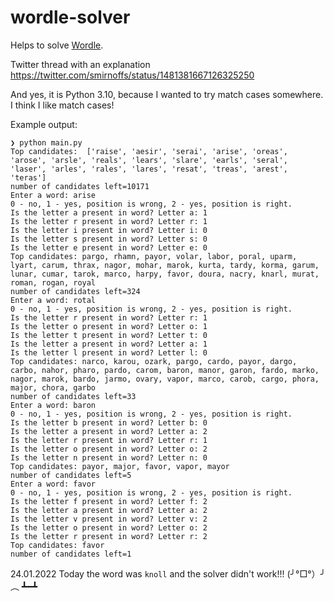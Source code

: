 # wordle-solver
Helps to solve [Wordle](https://www.powerlanguage.co.uk/wordle/).

Twitter thread with an explanation https://twitter.com/smirnoffs/status/1481381667126325250

And yes, it is Python 3.10, because I wanted to try match cases somewhere. I think I like match cases!

Example output:

```
❯ python main.py
Top candidates:  ['raise', 'aesir', 'serai', 'arise', 'oreas', 'arose', 'arsle', 'reals', 'lears', 'slare', 'earls', 'seral', 'laser', 'arles', 'rales', 'lares', 'resat', 'treas', 'arest', 'teras']
number of candidates left=10171
Enter a word: arise
0 - no, 1 - yes, position is wrong, 2 - yes, position is right.
Is the letter a present in word? Letter a: 1
Is the letter r present in word? Letter r: 1
Is the letter i present in word? Letter i: 0
Is the letter s present in word? Letter s: 0
Is the letter e present in word? Letter e: 0
Top candidates: pargo, rhamn, payor, volar, labor, poral, uparm, lyart, carum, thrax, nagor, mohar, marok, kurta, tardy, korma, garum, lunar, cumar, tarok, marco, harpy, favor, doura, nacry, knarl, murat, roman, rogan, royal
number of candidates left=324
Enter a word: rotal
0 - no, 1 - yes, position is wrong, 2 - yes, position is right.
Is the letter r present in word? Letter r: 1
Is the letter o present in word? Letter o: 1
Is the letter t present in word? Letter t: 0
Is the letter a present in word? Letter a: 1
Is the letter l present in word? Letter l: 0
Top candidates: narco, karou, ozark, pargo, cardo, payor, dargo, carbo, nahor, pharo, pardo, carom, baron, manor, garon, fardo, marko, nagor, marok, bardo, jarmo, ovary, vapor, marco, carob, cargo, phora, major, chora, garbo
number of candidates left=33
Enter a word: baron
0 - no, 1 - yes, position is wrong, 2 - yes, position is right.
Is the letter b present in word? Letter b: 0
Is the letter a present in word? Letter a: 2
Is the letter r present in word? Letter r: 1
Is the letter o present in word? Letter o: 2
Is the letter n present in word? Letter n: 0
Top candidates: payor, major, favor, vapor, mayor
number of candidates left=5
Enter a word: favor
0 - no, 1 - yes, position is wrong, 2 - yes, position is right.
Is the letter f present in word? Letter f: 2
Is the letter a present in word? Letter a: 2
Is the letter v present in word? Letter v: 2
Is the letter o present in word? Letter o: 2
Is the letter r present in word? Letter r: 2
Top candidates: favor
number of candidates left=1
```

24.01.2022
Today the word was `knoll` and the solver didn't work!!! (╯°□°）╯︵ ┻━┻
